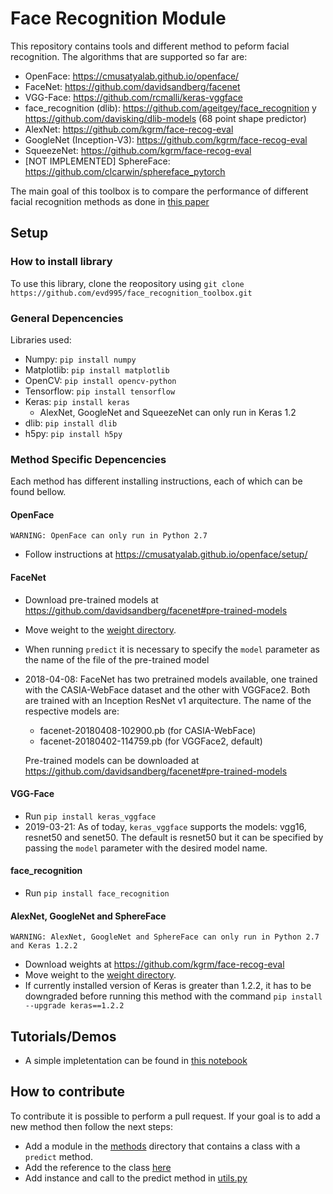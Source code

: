 # Face Recognition Module

This repository contains tools and different method to peform facial recognition. The algorithms
that are supported so far are:

- OpenFace: https://cmusatyalab.github.io/openface/
- FaceNet: https://github.com/davidsandberg/facenet
- VGG-Face: https://github.com/rcmalli/keras-vggface
- face_recognition (dlib): https://github.com/ageitgey/face_recognition y https://github.com/davisking/dlib-models
  (68 point shape predictor)
- AlexNet: https://github.com/kgrm/face-recog-eval
- GoogleNet (Inception-V3): https://github.com/kgrm/face-recog-eval
- SqueezeNet: https://github.com/kgrm/face-recog-eval
- [NOT IMPLEMENTED] SphereFace: https://github.com/clcarwin/sphereface_pytorch

The main goal of this toolbox is to compare the performance of different facial recognition methods
as done in [this paper](http://dmery.sitios.ing.uc.cl/Prints/Conferences/International/2019-WACV.pdf)

## Setup

### How to install library

To use this library, clone the reopository using `git clone https://github.com/evd995/face_recognition_toolbox.git`

### General Depencencies

Libraries used:

- Numpy: `pip install numpy`
- Matplotlib: `pip install matplotlib`
- OpenCV: `pip install opencv-python`
- Tensorflow: `pip install tensorflow`
- Keras: `pip install keras`
  - AlexNet, GoogleNet and SqueezeNet can only run in Keras 1.2
- dlib: `pip install dlib`
- h5py: `pip install h5py`


### Method Specific Depencencies

Each method has different installing instructions, each of which can be found bellow.

#### OpenFace

`WARNING: OpenFace can only run in Python 2.7`

- Follow instructions at https://cmusatyalab.github.io/openface/setup/

#### FaceNet

- Download pre-trained models at https://github.com/davidsandberg/facenet#pre-trained-models
- Move weight to the [weight directory](face_recognition_toolbox/methods/weights).
- When running `predict` it is necessary to specify the `model` parameter as the name of the file of the pre-trained model

- 2018-04-08:
  FaceNet has two pretrained models available, one trained
  with the CASIA-WebFace dataset and the other with VGGFace2.
  Both are trained with an Inception ResNet v1 arquitecture.
  The name of the respective models are:

  - facenet-20180408-102900.pb (for CASIA-WebFace)
  - facenet-20180402-114759.pb (for VGGFace2, default)

  Pre-trained models can be downloaded at https://github.com/davidsandberg/facenet#pre-trained-models

#### VGG-Face

- Run `pip install keras_vggface`
- 2019-03-21: As of today, `keras_vggface` supports the models: vgg16, resnet50 and senet50. The default is
  resnet50 but it can be specified by passing the `model` parameter with the desired model name.

#### face_recognition

- Run `pip install face_recognition`

#### AlexNet, GoogleNet and SphereFace

`WARNING: AlexNet, GoogleNet and SphereFace can only run in Python 2.7 and Keras 1.2.2`

- Download weights at https://github.com/kgrm/face-recog-eval
- Move weight to the [weight directory](face_recognition_toolbox/methods/weights).
- If currently installed version of Keras is greater than 1.2.2, it has to be downgraded before running this method with the command `pip install --upgrade keras==1.2.2`

## Tutorials/Demos

- A simple impletentation can be found in [this notebook](tests/Run_methods.ipynb)

## How to contribute

To contribute it is possible to perform a pull request. If your goal is to add a new method then
follow the next steps:

- Add a module in the [methods](face_recognition_toolbox/methods) directory that contains a class with a `predict` method.
- Add the reference to the class [here](face_recognition_toolbox/methods/__init__.py)
- Add instance and call to the predict method in [utils.py](face_recognition_toolbox/utils.py)

